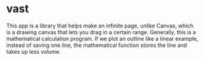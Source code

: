 # vast
This app is a library that helps make an infinite page, unlike Canvas, which is a drawing canvas that lets you drag in a certain range.
Generally, this is a mathematical calculation program. If we plot an outline like a linear example, instead of saving one line, the mathematical function stores the line and takes up less volume.
